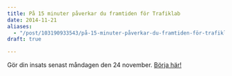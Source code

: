 ```yaml
---
title: På 15 minuter påverkar du framtiden för Trafiklab
date: 2014-11-21
aliases:
  - "/post/103190933543/på-15-minuter-påverkar-du-framtiden-för-trafiklab"
draft: true

---
```


Gör din insats senast måndagen den 24 november.
[Börja här!](http://trafiklab.us4.list-manage2.com/track/click?u=5a3e91b1ae79e319b8f678731&amp;id=e2e2d6064f&amp;e=769f2f40e6)
 
